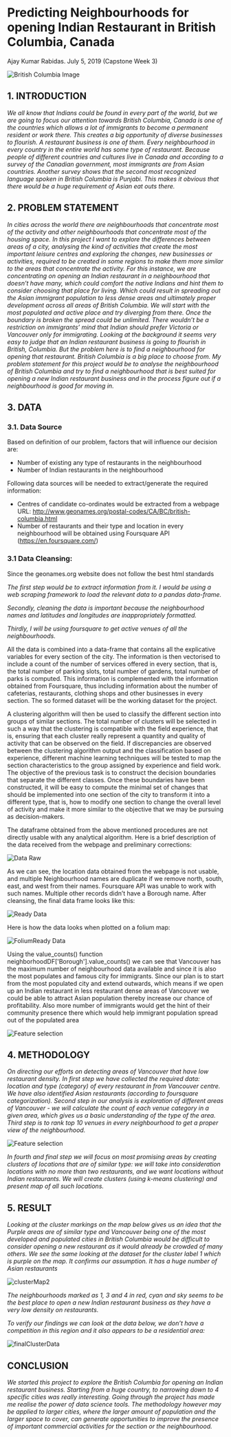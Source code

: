 
# Predicting Neighbourhoods for opening Indian Restaurant in British Columbia, Canada

Ajay Kumar Rabidas. 
July 5, 2019 (Capstone Week 3)


![British Columbia Image](https://i1.wp.com/immigration.ca/inc/uploads/2017/12/skyline-with-capital-in-victoria-british-columbia-canada.jpg)

## 1. INTRODUCTION

_We all know that Indians could be found in every part of the world, but we are going to focus our attention towards British Columbia, Canada is one of the countries which allows a lot of immigrants to become a permanent resident or work there. This creates a big opportunity of diverse businesses to flourish. A restaurant business is one of them. Every neighbourhood in every country in the entire world has some type of restaurant. Because people of different countries and cultures live in Canada and according to a survey of the Canadian government, most immigrants are from Asian countries. Another survey shows that the second most recognized language spoken in British Columbia is Punjabi. This makes it obvious that there would be a huge requirement of Asian eat outs there._ 

## 2. PROBLEM STATEMENT

_In cities across the world there are neighbourhoods that concentrate most of the activity and other neighbourhoods that concentrate most of the housing space. In this project I want to explore the differences between areas of a city, analysing the kind of activities that create the most important leisure centres and exploring the changes, new businesses or activities, required to be created in some regions to make them more similar to the areas that concentrate the activity. For this instance, we are concentrating on opening an Indian restaurant in a neighbourhood that doesn’t have many, which could comfort the native Indians and hint them to consider choosing that place for living. Which could result in spreading out the Asian immigrant population to less dense areas and ultimately proper development across all areas of British Columbia. 
We will start with the most populated and active place and try diverging from there. Once the boundary is broken the spread could be unlimited. There wouldn’t be a restriction on immigrants’ mind that Indian should prefer Victoria or Vancouver only for immigrating. 
Looking at the background it seems very easy to judge that an Indian restaurant business is going to flourish in British, Columbia. But the problem here is to find a neighbourhood for opening that restaurant. British Columbia is a big place to choose from. My problem statement for this project would be to analyse the neighbourhood of British Columbia and try to find a neighbourhood that is best suited for opening a new Indian restaurant business and in the process figure out if a neighbourhood is good for moving in._


## 3. DATA

### 3.1. Data Source

Based on definition of our problem, factors that will influence our decision are: 
* Number of existing any type of restaurants in the neighbourhood 
* Number of Indian restaurants in the neighbourhood


Following data sources will be needed to extract/generate the required information: 
* Centres of candidate co-ordinates would be extracted from a webpage URL: http://www.geonames.org/postal-codes/CA/BC/british-columbia.html 
* Number of restaurants and their type and location in every neighbourhood will be obtained using Foursquare API (https://en.foursquare.com/) 



### 3.1 Data Cleansing:

Since the geonames.org website does not follow the best html standards

_The first step would be to extract information from it. I would be using a web scraping framework to load the relevant data to a pandas data-frame._ 

_Secondly, cleaning the data is important because the neighbourhood names and latitudes and longitudes are inappropriately formatted._

_Thirdly, I will be using foursquare to get active venues of all the neighbourhoods._

All the data is combined into a data-frame that contains all the explicative variables for every section of the city. The information is then vectorised to include a count of the number of services offered in every section, that is, the total number of parking slots, total number of gardens, total number of parks is computed. This information is complemented with the information obtained from Foursquare, thus including information about the number of cafeterias, restaurants, clothing shops and other businesses in every section. The so formed dataset will be the working dataset for the project. 


A clustering algorithm will then be used to classify the different section into groups of similar sections. The total number of clusters will be selected in such a way that the clustering is compatible with the field experience, that is, ensuring that each cluster really represent a quantity and quality of activity that can be observed on the field. If discrepancies are observed between the clustering algorithm output and the classification based on experience, different machine learning techniques will be tested to map the section characteristics to the group assigned by experience and field work. The objective of the previous task is to construct the decision boundaries that separate the different classes. Once these boundaries have been constructed, it will be easy to compute the minimal set of changes that should be implemented into one section of the city to transform it into a different type, that is, how to modify one section to change the overall level of activity and make it more similar to the objective that we may be pursuing as decision-makers. 

The dataframe obtained from the above mentioned procedures are not directly usable with any analytical algorithm. Here is a brief description of the data received from the webpage and preliminary corrections:

![Data Raw](rawdata.PNG)

As we can see, the location data obtained from the webpage is not usable, and multiple Neighbourhood names are duplicate if we remove north, south, east, and west from their names. Foursquare API was unable to work with such names. Multiple other records didn’t have a Borough name. After cleansing, the final data frame looks like this:

![Ready Data](readydata.PNG)

Here is how the data looks when plotted on a folium map:

![FoliumReady Data](vancMap.PNG)

Using the value_counts() function neighborhoodDF['Borough'].value_counts() we can see that Vancouver has the maximum number of neighbourhood data available and since it is also the most populates and famous city for immigrants. Since our plan is to start from the most populated city and extend outwards, which means if we open up an Indian restaurant in less restaurant dense areas of Vancouver we could be able to attract Asian population thereby increase our chance of profitability. 
Also more number of immigrants would get the hint of their community presence there which would help immigrant population spread out of the populated area


![Feature selection](vancuSelect.PNG)

## 4. METHODOLOGY

_On directing our efforts on detecting areas of Vancouver that have low restaurant density. In first step we have collected the required data: location and type (category) of every restaurant in from Vancouver centre. We have also identified Asian restaurants (according to foursquare categorization). Second step in our analysis is exploration of different areas of Vancouver - we will calculate the count of each venue category in a given area, which gives us a basic understanding of the type of the area. Third step is to rank top 10 venues in every neighbourhood to get a proper view of the neighbourhood._


![Feature selection](top5pic.png)


_In fourth and final step we will focus on most promising areas by creating clusters of locations that are of similar type: we will take into consideration locations with no more than two restaurants, and we want locations without Indian restaurants. We will create clusters (using k-means clustering) and present map of all such locations._

## 5. RESULT

_Looking at the cluster markings on the map below gives us an idea that the Purple areas are of similar type and Vancouver being one of the most developed and populated cities in British Columbia would be difficult to consider opening a new restaurant as it would already be crowded of many others. We see the same looking at the dataset for the cluster label 1 which is purple on the map. It confirms our assumption. It has a huge number of Asian restaurants_

![clusterMap2](clusterMap2.png)

_The neighbourhoods marked as 1, 3 and 4 in red, cyan and sky seems to be the best place to open a new Indian restaurant business as they have a very low density on restaurants._


_To verify our findings we can look at the data below, we don’t have a competition in this region and it also appears to be a residential area:_


![finalClusterData](finalClusterData.png)

## CONCLUSION

_We started this project to explore the British Columbia for opening an Indian restaurant business. Starting from a huge country, to narrowing down to 4 specific cities was really interesting. Going through the project has made me realise the power of data science tools. The methodology however may be applied to larger cities, where the larger amount of population and the larger space to cover, can generate opportunities to improve the presence of important commercial activities for the section or the neighbourhood._
